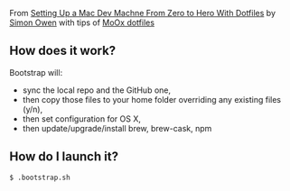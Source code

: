 From [Setting Up a Mac Dev Machne From Zero to Hero With Dotfiles](http://net.tutsplus.com/tutorials/tools-and-tips/setting-up-a-mac-dev-machine-from-zero-to-hero-with-dotfiles/) by [Simon Owen](http//sow.so) with tips of [MoOx dotfiles](https://github.com/MoOx/dotfiles)

How does it work?
---
Bootstrap will:

- sync the local repo and the GitHub one,
- then copy those files to your home folder overriding any existing files (y/n),
- then set configuration for OS X,
- then update/upgrade/install brew, brew-cask, npm

How do I launch it?
---
```
$ .bootstrap.sh
```